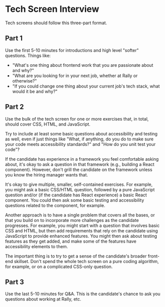 # Tech Screen Interview

Tech screens should follow this three-part format.

## Part 1

Use the first 5-10 minutes for introductions and high level "softer" questions. Things like:

* "What's one thing about frontend work that you are passionate about and why?"
* "What are you looking for in your next job, whether at Rally or otherwise?"
* "If you could change one thing about your current job's tech stack, what would it be and why?"

## Part 2

Use the bulk of the tech screen for one or more exercises that, in total, should cover CSS, HTML, and JavaScript.

Try to include at least some basic questions about accessibility and testing as well, even if just things like "What, if anything, do you do to make sure your code meets accessibility standards?" and "How do you unit test your code"? 

If the candidate has experience in a framework you feel comfortable asking about, it's okay to ask a question in that framework (e.g., building a React component). However, don't grill the candidate on the framework unless you know the hiring manager wants that.

It's okay to give multiple, smaller, self-contained exercises. For example, you might ask a basic CSS/HTML question, followed by a pure JavaScript question and/or (if the candidate has React experience) a basic React component. You could then ask some basic testing and accessibility questions related to the component, for example.

Another approach is to have a single problem that covers all the bases, or that you build on to incorporate more challenges as the candidate progresses. For example, you might start with a question that involves basic CSS and HTML, but then add requirements that rely on the candidate using JavaScript to provide enhanced features. You might then ask about testing features as they get added, and make some of the features have accessibility elements to them.

The important thing is to try to get a sense of the candidate's broader front-end skillset. Don't spend the whole tech screen on a pure coding algorithm, for example, or on a complicated CSS-only question. 

## Part 3

Use the last 5-10 minutes for Q&A. This is the candidate's chance to ask you questions about working at Rally, etc.

